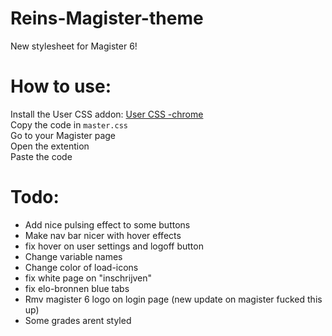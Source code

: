 # Reins-Magister-theme
New stylesheet for Magister 6!

# How to use:
Install the User CSS addon: [User CSS -chrome](https://chrome.google.com/webstore/detail/user-css/okpjlejfhacmgjkmknjhadmkdbcldfcb)<br />
Copy the code in `master.css`<br />
Go to your Magister page <br />
Open the extention <br />
Paste the code<br />

# Todo:
* Add nice pulsing effect to some buttons
* Make nav bar nicer with hover effects
* fix hover on user settings and logoff button
* Change variable names
* Change color of load-icons
* fix white page on "inschrijven"
* fix elo-bronnen blue tabs
* Rmv magister 6 logo on login page (new update on magister fucked this up)
* Some grades arent styled
